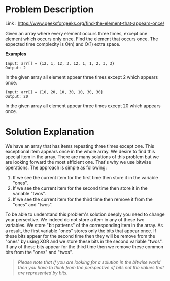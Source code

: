 # Problem Description
Link : https://www.geeksforgeeks.org/find-the-element-that-appears-once/

Given an array where every element occurs three times, except one element which occurs only once. Find the element that occurs once. The expected time complexity is O(n) and O(1) extra space. 

**Examples**


    Input: arr[] = {12, 1, 12, 3, 12, 1, 1, 2, 3, 3} 
    Output: 2 
In the given array all element appear three times except 2 which appears once.



    Input: arr[] = {10, 20, 10, 30, 10, 30, 30} 
    Output: 20 
In the given array all element appear three times except 20 which appears once.

# Solution Explanation
We have an array that has items repeating three times except one. This exceptional item appears once in the whole array. We desire to find this special item in the array. There are many solutions of this problem but we are looking forward the most efficient one. That's why we use bitwise operations.
The approach is simple as following:
1. If we see the current item for the first time then store it in the variable "ones".
2. If we see the current item for the second time then store it in the variable "twos".
3. If we see the current item for the third time then remove it from the "ones" and "twos".

To be able to understand this problem's solution deeply you need to change your persective. We indeed do not store a item in any of these two variables. We store "bit patterns" of the corresponding item in the array. As a result, the first variable "ones" stores only the bits that appear once. If these bits appear for the second time then they will be remove from the "ones" by using XOR and we store these bits in the second variable "twos". If any of these bits appear for the third time then we remove these common bits from the "ones" and "twos".
> *Please note that if you are looking for a solution in the bitwise world then you have to think from the perspective of bits not the values that are represented by bits.*
